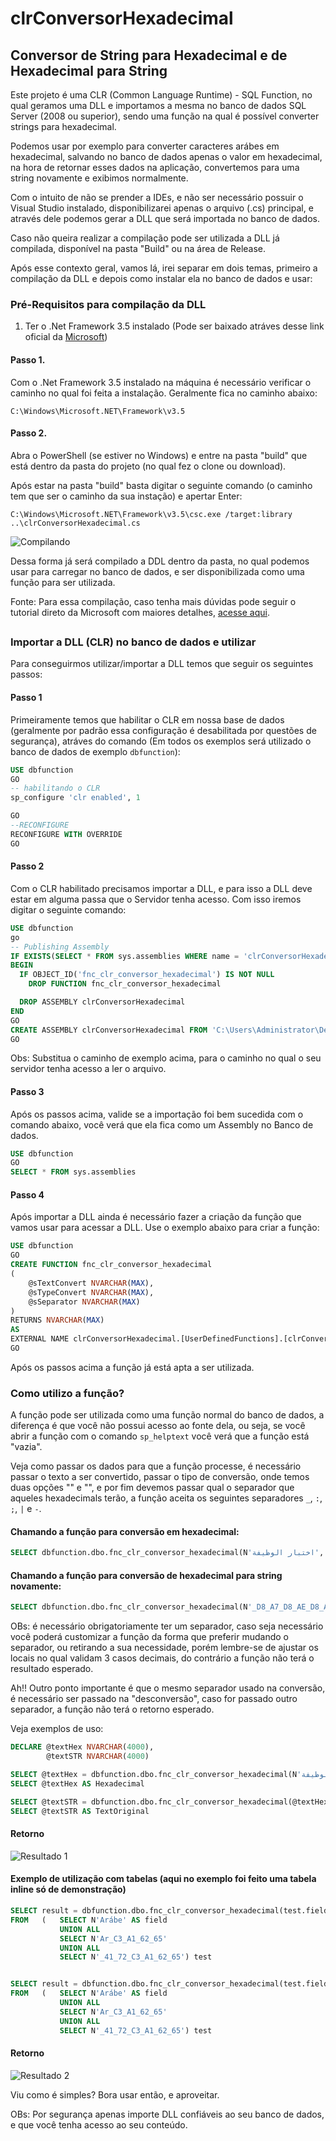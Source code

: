 # clrConversorHexadecimal

## Conversor de String para Hexadecimal e de Hexadecimal para String

Este projeto é uma CLR (Common Language Runtime) - SQL Function, no qual geramos uma DLL e importamos a mesma no banco de dados SQL Server (2008 ou superior), sendo uma função na qual é possível converter strings para hexadecimal. 

Podemos usar por exemplo para converter caracteres arábes em hexadecimal, salvando no banco de dados apenas o valor em hexadecimal, na hora de retornar esses dados na aplicação, convertemos para uma string novamente e exibimos normalmente. 

Com o intuito de não se prender a IDEs, e não ser necessário possuir o Visual Studio instalado, disponibilizarei apenas o arquivo (.cs) principal, e através dele podemos gerar a DLL que será importada no banco de dados. 

Caso não queira realizar a compilação pode ser utilizada a DLL já compilada, disponível na pasta "Build" ou na área de Release. 

Após esse contexto geral, vamos lá, irei separar em dois temas, primeiro a compilação da DLL e depois como instalar ela no banco de dados e usar: 

### Pré-Requisitos para compilação da DLL

1. Ter o .Net Framework 3.5 instalado (Pode ser baixado atráves desse link oficial da [Microsoft](https://www.microsoft.com/pt-br/download/details.aspx?id=21))

#### Passo 1. 

Com o .Net Framework 3.5 instalado na máquina é necessário verificar o caminho no qual foi feita a instalação. Geralmente fica no caminho abaixo:

```shell
C:\Windows\Microsoft.NET\Framework\v3.5
```

#### Passo 2. 

Abra o PowerShell (se estiver no Windows) e entre na pasta "build" que está dentro da pasta do projeto (no qual fez o clone ou download).

Após estar na pasta "build" basta digitar o seguinte comando (o caminho tem que ser o caminho da sua instação) e apertar Enter: 

```shell
C:\Windows\Microsoft.NET\Framework\v3.5\csc.exe /target:library ..\clrConversorHexadecimal.cs
```

![Compilando](screenshots/compilation.png)

Dessa forma já será compilado a DDL dentro da pasta, no qual podemos usar para carregar no banco de dados, e ser disponibilizada como uma função para ser utilizada. 

Fonte: Para essa compilação, caso tenha mais dúvidas pode seguir o tutorial direto da Microsoft com maiores detalhes, [acesse aqui](https://docs.microsoft.com/pt-br/sql/relational-databases/clr-integration/database-objects/getting-started-with-clr-integration?view=sql-server-ver15). 

##

### Importar a DLL (CLR) no banco de dados e utilizar

Para conseguirmos utilizar/importar a DLL temos que seguir os seguintes passos:

#### Passo 1

Primeiramente temos que habilitar o CLR em nossa base de dados (geralmente por padrão essa configuração é desabilitada por questões de segurança), atráves do comando (Em todos os exemplos será utilizado o banco de dados de exemplo `dbfunction`):

```sql
USE dbfunction
GO
-- habilitando o CLR
sp_configure 'clr enabled', 1

GO
--RECONFIGURE
RECONFIGURE WITH OVERRIDE
GO
```

#### Passo 2

Com o CLR habilitado precisamos importar a DLL, e para isso a DLL deve estar em alguma passa que o Servidor tenha acesso. Com isso iremos digitar o seguinte comando:

```sql
USE dbfunction
go
-- Publishing Assembly
IF EXISTS(SELECT * FROM sys.assemblies WHERE name = 'clrConversorHexadecimal')
BEGIN
  IF OBJECT_ID('fnc_clr_conversor_hexadecimal') IS NOT NULL
    DROP FUNCTION fnc_clr_conversor_hexadecimal

  DROP ASSEMBLY clrConversorHexadecimal
END
GO
CREATE ASSEMBLY clrConversorHexadecimal FROM 'C:\Users\Administrator\Desktop\clr\clrConversorHexadecimal.dll' WITH PERMISSION_SET = SAFE
GO
```

Obs: Substitua o caminho de exemplo acima, para o caminho no qual o seu servidor tenha acesso a ler o arquivo. 


#### Passo 3

Após os passos acima, valide se a importação foi bem sucedida com o comando abaixo, você verá que ela fica como um Assembly no Banco de dados. 

```sql
USE dbfunction
GO
SELECT * FROM sys.assemblies
```

#### Passo 4 

Após importar a DLL ainda é necessário fazer a criação da função que vamos usar para acessar a DLL. Use o exemplo abaixo para criar a função:

```sql
USE dbfunction
GO
CREATE FUNCTION fnc_clr_conversor_hexadecimal
(
    @sTextConvert NVARCHAR(MAX),
    @sTypeConvert NVARCHAR(MAX),
    @sSeparator NVARCHAR(MAX)
)
RETURNS NVARCHAR(MAX)
AS
EXTERNAL NAME clrConversorHexadecimal.[UserDefinedFunctions].[clrConversorHexadecimal]
GO
```

Após os passos acima a função já está apta a ser utilizada. 


### Como utilizo a função? 

A função pode ser utilizada como uma função normal do banco de dados, a diferença é que você não possui acesso ao fonte dela, ou seja, se você abrir a função com o comando `sp_helptext` você verá que a função está "vazia". 

Veja como passar os dados para que a função processe, é necessário passar o texto a ser convertido, passar o tipo de conversão, onde temos duas opções "" e "", e por fim devemos passar qual o separador que aqueles hexadecimals terão, a função aceita os seguintes separadores `_`, `:`, `;`, `|` e `-`. 

#### Chamando a função para conversão em hexadecimal:

```sql
SELECT dbfunction.dbo.fnc_clr_conversor_hexadecimal(N'اختبار الوظيفة', 'convertHex', '_')
```

#### Chamando a função para conversão de hexadecimal para string novamente:

```sql
SELECT dbfunction.dbo.fnc_clr_conversor_hexadecimal(N'_D8_A7_D8_AE_D8_AA_D8_A8_D8_A7_D8_B1_20_D8_A7_D9_84_D9_88_D8_B8_D9_8A_D9_81_D8_A9', 'convertString', '_')
```

OBs: é necessário obrigatoriamente ter um separador, caso seja necessário você poderá customizar a função da forma que preferir mudando o separador, ou retirando a sua necessidade, porém lembre-se de ajustar os locais no qual validam 3 casos decimais, do contrário a função não terá o resultado esperado.

Ah!! Outro ponto importante é que o mesmo separador usado na conversão, é necessário ser passado na "desconversão", caso for passado outro separador, a função não terá o retorno esperado.

Veja exemplos de uso:

```sql
DECLARE @textHex NVARCHAR(4000), 
		@textSTR NVARCHAR(4000)

SELECT @textHex = dbfunction.dbo.fnc_clr_conversor_hexadecimal(N'اختبار الوظيفة', 'convertHex', '_')
SELECT @textHex AS Hexadecimal

SELECT @textSTR = dbfunction.dbo.fnc_clr_conversor_hexadecimal(@textHex, 'convertString', '_')
SELECT @textSTR AS TextOriginal
```

#### Retorno

![Resultado 1](screenshots/testResult.png)

#### Exemplo de utilização com tabelas (aqui no exemplo foi feito uma tabela inline só de demonstração)

```sql
SELECT result = dbfunction.dbo.fnc_clr_conversor_hexadecimal(test.field, 'convertHex', '_')
FROM   (   SELECT N'Arábe' AS field
           UNION ALL
           SELECT N'Ar_C3_A1_62_65'
           UNION ALL
           SELECT N'_41_72_C3_A1_62_65') test


SELECT result = dbfunction.dbo.fnc_clr_conversor_hexadecimal(test.field, 'convertString', '_')
FROM   (   SELECT N'Arábe' AS field
           UNION ALL
           SELECT N'Ar_C3_A1_62_65'
           UNION ALL
           SELECT N'_41_72_C3_A1_62_65') test
```

#### Retorno

![Resultado 2](screenshots/testResultTwo.png)

Viu como é simples? Bora usar então, e aproveitar. 


OBs: Por segurança apenas importe DLL confiáveis ao seu banco de dados, e que você tenha acesso ao seu conteúdo.








